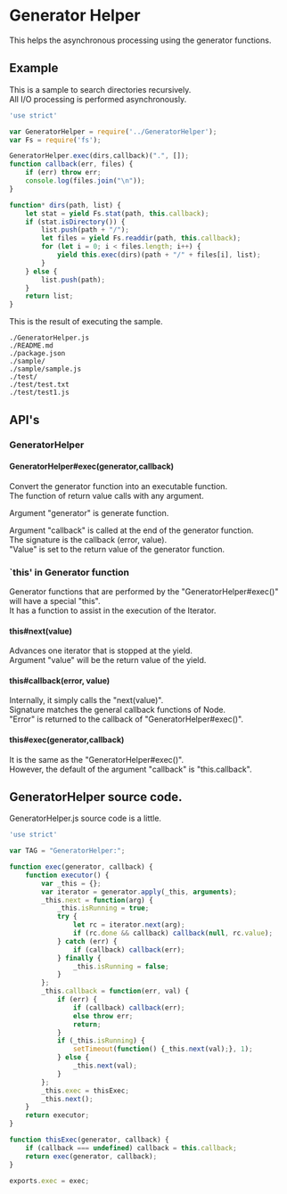 # Generator Helper

This helps the asynchronous processing using the generator functions.

## Example

This is a sample to search directories recursively.<br>
All I/O processing is performed asynchronously.

```js
'use strict'

var GeneratorHelper = require('../GeneratorHelper');
var Fs = require('fs');

GeneratorHelper.exec(dirs,callback)(".", []);
function callback(err, files) {
    if (err) throw err;
    console.log(files.join("\n"));    
}

function* dirs(path, list) {
    let stat = yield Fs.stat(path, this.callback);
    if (stat.isDirectory()) {
        list.push(path + "/");
        let files = yield Fs.readdir(path, this.callback);
        for (let i = 0; i < files.length; i++) {
            yield this.exec(dirs)(path + "/" + files[i], list);
        }
    } else {
        list.push(path);
    }
    return list;
}
```

This is the result of executing the sample.

```
./GeneratorHelper.js
./README.md
./package.json
./sample/
./sample/sample.js
./test/
./test/test.txt
./test/test1.js
```


## API's

### GeneratorHelper

#### GeneratorHelper#exec(generator,callback)

Convert the generator function into an executable function.<br>
The function of return value calls with any argument.

Argument "generator" is generate function.

Argument "callback" is called at the end of the generator function.<br>
The signature is the callback (error, value).<br>
"Value" is set to the return value of the generator function.


### `this' in Generator function

Generator functions that are performed by the "GeneratorHelper#exec()" will have a special "this".<br>
It has a function to assist in the execution of the Iterator.

#### this#next(value)

Advances one iterator that is stopped at the yield.<br>
Argument "value" will be the return value of the yield.

#### this#callback(error, value)

Internally, it simply calls the "next(value)".<br>
Signature matches the general callback functions of Node.<br>
"Error" is returned to the callback of "GeneratorHelper#exec()".

#### this#exec(generator,callback)

It is the same as the "GeneratorHelper#exec()".<br>
However, the default of the argument "callback" is "this.callback".

## GeneratorHelper source code.

GeneratorHelper.js source code is a little.

```js
'use strict'

var TAG = "GeneratorHelper:";

function exec(generator, callback) {
    function executor() {
        var _this = {};
        var iterator = generator.apply(_this, arguments);
        _this.next = function(arg) {
            _this.isRunning = true;
            try {
                let rc = iterator.next(arg);
                if (rc.done && callback) callback(null, rc.value);
            } catch (err) {
                if (callback) callback(err);
            } finally {
                _this.isRunning = false;
            }
        };
        _this.callback = function(err, val) {
            if (err) {
                if (callback) callback(err);
                else throw err;
                return;
            }
            if (_this.isRunning) {
                setTimeout(function() {_this.next(val);}, 1);
            } else {
                _this.next(val);
            }
        };
        _this.exec = thisExec;
        _this.next();
    }
    return executor;
}

function thisExec(generator, callback) {
    if (callback === undefined) callback = this.callback;
    return exec(generator, callback);
}

exports.exec = exec;
```
